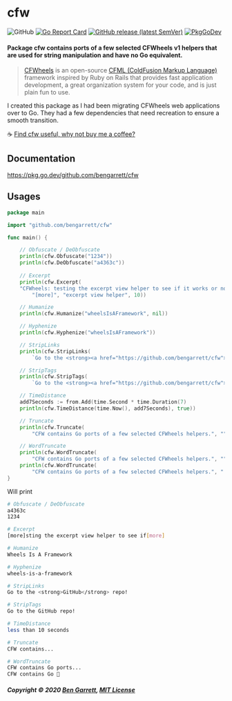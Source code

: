 # cfw

![GitHub](https://img.shields.io/github/license/bengarrett/cfw?style=flat)
[![Go Report Card](https://goreportcard.com/badge/github.com/bengarrett/cfw)](https://goreportcard.com/report/github.com/bengarrett/cfw) 
[![GitHub release (latest SemVer)](https://img.shields.io/github/v/release/bengarrett/cfw)](https://github.com/bengarrett/cfw/releases)
[![PkgGoDev](https://pkg.go.dev/badge/github.com/bengarrett/cfw)](https://pkg.go.dev/github.com/bengarrett/cfw)

#### Package cfw contains ports of a few selected CFWheels v1 helpers that are used for string manipulation and have no Go equivalent.

>[CFWheels](https://cfwheels.org/) is an open-source [CFML (ColdFusion Markup Language)](http://lucee.org/) framework inspired by Ruby on Rails that provides fast application development, a great organization system for your code, and is just plain fun to use.

I created this package as I had been migrating CFWheels web applications over to Go. They had a few dependencies that need recreation to ensure a smooth transition.

☕ [Find cfw useful, why not buy me a coffee?](https://www.buymeacoffee.com/4rtEGvUIY)

## Documentation

https://pkg.go.dev/github.com/bengarrett/cfw

## Usages

```Go
package main

import "github.com/bengarrett/cfw"

func main() {

    // Obfuscate / DeObfuscate
    println(cfw.Obfuscate("1234"))
    println(cfw.DeObfuscate("a4363c"))
    
    // Excerpt
    println(cfw.Excerpt(
	"CFWheels: testing the excerpt view helper to see if it works or not.",
        "[more]", "excerpt view helper", 10))

    // Humanize
    println(cfw.Humanize("wheelsIsAFramework", nil))

    // Hyphenize
    println(cfw.Hyphenize("wheelsIsAFramework"))

    // StripLinks
    println(cfw.StripLinks(
        `Go to the <strong><a href="https://github.com/bengarrett/cfw">GitHub</a></strong> repo!`))

    // StripTags
    println(cfw.StripTags(
        `Go to the <strong><a href="https://github.com/bengarrett/cfw">GitHub</a></strong> repo!`))

    // TimeDistance
    add7Seconds := from.Add(time.Second * time.Duration(7)
    println(cfw.TimeDistance(time.Now(), add7Seconds), true))

    // Truncate
    println(cfw.Truncate(
        "CFW contains Go ports of a few selected CFWheels helpers.", "", 15))

    // WordTruncate
    println(cfw.WordTruncate(
        "CFW contains Go ports of a few selected CFWheels helpers.", "", 4))
    println(cfw.WordTruncate(
        "CFW contains Go ports of a few selected CFWheels helpers.", " 🥰", 3))
}
```

Will print

```bash
# Obfuscate / DeObfuscate
a4363c
1234

# Excerpt
[more]sting the excerpt view helper to see if[more]

# Humanize
Wheels Is A Framework

# Hyphenize
wheels-is-a-framework

# StripLinks
Go to the <strong>GitHub</strong> repo!

# StripTags
Go to the GitHub repo!

# TimeDistance
less than 10 seconds

# Truncate
CFW contains...

# WordTruncate
CFW contains Go ports...
CFW contains Go 🥰
```

##### Copyright © 2020 [Ben Garrett](mailto:code.by.ben@gmail.com), [MIT License](https://pkg.go.dev/github.com/fluhus/godoc-tricks?tab=licenses)

